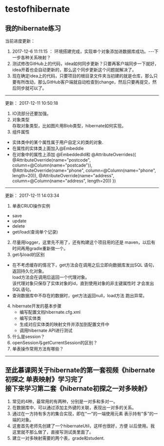 # testofhibernate
我的hibernate练习
---
当前进度更新：
1. 2017-12-6 11:11:15 ： 环境搭建完成，实现单个对象添加进数据库成功。---下一步各种关系映射？
2. 测试修改GitHub上的代码，idea如何同步更新？只要再客户端同步一下就好，idea开着也会自动更新的，那么这个同步更新这个问题就解决了。
3. 现在确定idea上的代码，只要项目的根目录文件夹当初建的就是仓库，那么只要有所改动，那么GitHub客户端就自动检查到change，然后只要再提交，然后同步就可以了。

---
更新：
2017-12-11 10:50:18
1. IO流部分还要加强。
2. 对象类型  
存取对象类型，比如图片用Blob类型，hibernate如何实现。
3. 组件属性  
 * 实体类中的某个属性属于用户自定义的类的对象.
 * 在属性的实体类上面加入@Embeddle
 * 在对象中的属性上添加 @EmbeddedId和 @AttributeOverrides({
                                      @AttributeOverride(name="postcode", column=@Column(name="postcade")),
                                      @AttributeOverride(name="phone", column=@Column(name="phone", length=20)),
                                      @AttributeOverride(name="address", column=@Column(name="address", length=20))
     })  
---
更新：
2017-12-11 14:03:34
1. 单表CRUD操作实例
  * save
  * update
  * delete
  * get/load(查询单个记录)  
2. 尽量用logger，这里先不用了，还有构建这个项目用的还是
maven，以后有时间再用gradle重新做一个。
3. get与load的区别
 * 在不考虑缓存的情况下，get方法会在调用之后立即向数据库发出SQL
 语句，返回持久化对象。  
 load方法会在调用后返回一个代理对象。  
 该代理对象只保存了实体对象的id，直到使用对象的非主键属性时
 才会发出SQL语句。  
 * 查询数据库中不存在的数据时，get方法返回null，load方法
 跑出异常。 
4. hibernate开发的基本步骤
    * 编写配置文档hibernate.cfg.xml
    * 编写实体类
    * 生成对应实体类的映射文件并添加到配置文件中
    * 调用hibernate API进行测试
5. 什么是session？
6. openSession与getCurrentSession的区别？
7. 单表操作常用方法有哪些？

---
至此慕课网关于hibernate的第一套视频《hibernate初探之
单表映射》学习完了  
接下来学习第二套《hibernate初探之一对多映射》
---
1. 常见的4种，最常用的有两种，分别是一对多和多对一。
2. 在数据库中，可以通过添加主外键的关联，表现出一对多的关系。
3. 通过在一方持有多方的集合实现，即在“一”的一端使用<set>元素
表示持有“多”的一端的对象。
4. 这套首先老师先创建了一个hibernateUtil，这样也很好，方便
以后使用。我这里就不那么做了，直接写测试类里面了。
5. 建立一对多映射需要的两个表，grade和student.
